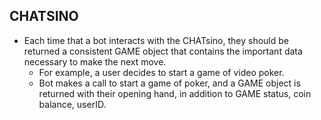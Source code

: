 ## CHATSINO

- Each time that a bot interacts with the CHATsino, they should be returned a consistent GAME object that contains the important data necessary to make the next move.
  - For example, a user decides to start a game of video poker.
  - Bot makes a call to start a game of poker, and a GAME object is returned with their opening hand, in addition to GAME status, coin balance, userID.
